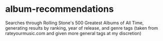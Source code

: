 # album-recommendations
Searches through Rolling Stone's 500 Greatest Albums of All Time, generating results by ranking, year of release, and genre tags (taken from rateyourmusic.com and given more general tags at my discretion)
